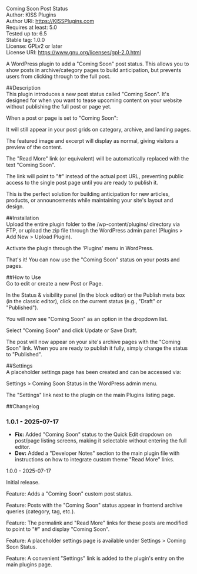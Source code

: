 Coming Soon Post Status  
Author: KISS Plugins  
Author URI: https://KISSPlugins.com  
Requires at least: 5.0  
Tested up to: 6.5  
Stable tag: 1.0.0  
License: GPLv2 or later  
License URI: https://www.gnu.org/licenses/gpl-2.0.html  

A WordPress plugin to add a "Coming Soon" post status. This allows you to show posts in archive/category pages to build anticipation, but prevents users from clicking through to the full post.

##Description  
This plugin introduces a new post status called "Coming Soon". It's designed for when you want to tease upcoming content on your website without publishing the full post or page yet.

When a post or page is set to "Coming Soon":

It will still appear in your post grids on category, archive, and landing pages.

The featured image and excerpt will display as normal, giving visitors a preview of the content.

The "Read More" link (or equivalent) will be automatically replaced with the text "Coming Soon".

The link will point to "#" instead of the actual post URL, preventing public access to the single post page until you are ready to publish it.

This is the perfect solution for building anticipation for new articles, products, or announcements while maintaining your site's layout and design.

##Installation  
Upload the entire plugin folder to the /wp-content/plugins/ directory via FTP, or upload the zip file through the WordPress admin panel (Plugins > Add New > Upload Plugin).

Activate the plugin through the 'Plugins' menu in WordPress.

That's it! You can now use the "Coming Soon" status on your posts and pages.

##How to Use  
Go to edit or create a new Post or Page.

In the Status & visibility panel (in the block editor) or the Publish meta box (in the classic editor), click on the current status (e.g., "Draft" or "Published").

You will now see "Coming Soon" as an option in the dropdown list.

Select "Coming Soon" and click Update or Save Draft.

The post will now appear on your site's archive pages with the "Coming Soon" link. When you are ready to publish it fully, simply change the status to "Published".

##Settings  
A placeholder settings page has been created and can be accessed via:

Settings > Coming Soon Status in the WordPress admin menu.

The "Settings" link next to the plugin on the main Plugins listing page.

##Changelog  

### 1.0.1 - 2025-07-17
* **Fix:** Added "Coming Soon" status to the Quick Edit dropdown on post/page listing screens, making it selectable without entering the full editor.
* **Dev:** Added a "Developer Notes" section to the main plugin file with instructions on how to integrate custom theme "Read More" links.

1.0.0 - 2025-07-17

Initial release.

Feature: Adds a "Coming Soon" custom post status.

Feature: Posts with the "Coming Soon" status appear in frontend archive queries (category, tag, etc.).

Feature: The permalink and "Read More" links for these posts are modified to point to "#" and display "Coming Soon".

Feature: A placeholder settings page is available under Settings > Coming Soon Status.

Feature: A convenient "Settings" link is added to the plugin's entry on the main plugins page.

